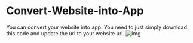 # Convert-Website-into-App
You can convert your website into app. You need to just simply download this code and update the url to your website url.
![img](https://user-images.githubusercontent.com/56409021/118314543-ea9a8a00-b511-11eb-9afb-0fefad353ca0.png)
